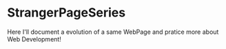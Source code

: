 # StrangerPageSeries
Here I'll document a evolution of a same WebPage and pratice more about Web Development!
